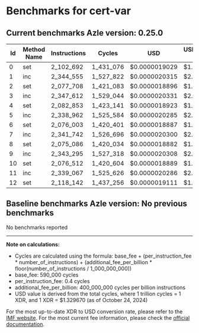 # Benchmarks for cert-var

## Current benchmarks Azle version: 0.25.0

| Id  | Method Name | Instructions | Cycles    | USD           | USD/Million Calls |
| --- | ----------- | ------------ | --------- | ------------- | ----------------- |
| 0   | set         | 2_102_692    | 1_431_076 | $0.0000019029 | $1.90             |
| 1   | inc         | 2_344_555    | 1_527_822 | $0.0000020315 | $2.03             |
| 2   | set         | 2_077_708    | 1_421_083 | $0.0000018896 | $1.88             |
| 3   | inc         | 2_347_612    | 1_529_044 | $0.0000020331 | $2.03             |
| 4   | set         | 2_082_853    | 1_423_141 | $0.0000018923 | $1.89             |
| 5   | inc         | 2_338_962    | 1_525_584 | $0.0000020285 | $2.02             |
| 6   | set         | 2_076_003    | 1_420_401 | $0.0000018887 | $1.88             |
| 7   | inc         | 2_341_742    | 1_526_696 | $0.0000020300 | $2.03             |
| 8   | set         | 2_075_086    | 1_420_034 | $0.0000018882 | $1.88             |
| 9   | inc         | 2_343_295    | 1_527_318 | $0.0000020308 | $2.03             |
| 10  | set         | 2_076_512    | 1_420_604 | $0.0000018889 | $1.88             |
| 11  | inc         | 2_339_067    | 1_525_626 | $0.0000020286 | $2.02             |
| 12  | set         | 2_118_142    | 1_437_256 | $0.0000019111 | $1.91             |

## Baseline benchmarks Azle version: No previous benchmarks

No benchmarks reported

---

**Note on calculations:**

- Cycles are calculated using the formula: base_fee + (per_instruction_fee \* number_of_instructions) + (additional_fee_per_billion \* floor(number_of_instructions / 1_000_000_000))
- base_fee: 590_000 cycles
- per_instruction_fee: 0.4 cycles
- additional_fee_per_billion: 400_000_000 cycles per billion instructions
- USD value is derived from the total cycles, where 1 trillion cycles = 1 XDR, and 1 XDR = $1.329670 (as of October 24, 2024)

For the most up-to-date XDR to USD conversion rate, please refer to the [IMF website](https://www.imf.org/external/np/fin/data/rms_sdrv.aspx).
For the most current fee information, please check the [official documentation](https://internetcomputer.org/docs/current/developer-docs/gas-cost#execution).
